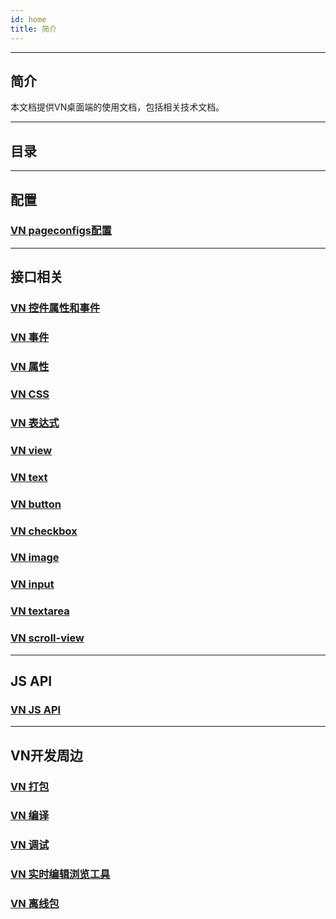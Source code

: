 ```yaml
---
id: home
title: 简介
---
```


---
## 简介
本文档提供VN桌面端的使用文档，包括相关技术文档。

---
## 目录

---
## 配置
### [VN pageconfigs配置](api-pageconfigs)

---
## 接口相关
### [VN 控件属性和事件](api-ui)
### [VN 事件](api-common-event)
### [VN 属性](api-common-property)
### [VN CSS](api-css)
### [VN 表达式](api-expression)
### [VN view](api-control-view)
### [VN text](api-control-text)
### [VN button](api-control-button)
### [VN checkbox](api-control-checkbox)
### [VN image](api-control-image)
### [VN input](api-control-input)
### [VN textarea](api-control-textarea)
### [VN scroll-view](api-control-scroll-view)

---
## JS API
### [VN JS API](api-js-interfaces)

---
## VN开发周边
### [VN 打包](vn-package)
### [VN 编译](vn-build)
### [VN 调试](vn-debug)
### [VN 实时编辑浏览工具](vn-edit-browser-tool)
### [VN 离线包](vn-offline-package)
